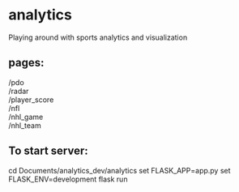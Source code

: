 # analytics #
Playing around with sports analytics and visualization


## pages:  ##
/pdo  
/radar  
/player_score  
/nfl  
/nhl_game  
/nhl_team  


## To start server:  ##
cd Documents/analytics_dev/analytics
set FLASK_APP=app.py
set FLASK_ENV=development
flask run
